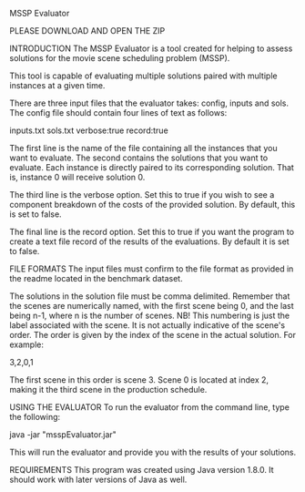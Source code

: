 MSSP Evaluator

PLEASE DOWNLOAD AND OPEN THE ZIP 

INTRODUCTION
The MSSP Evaluator is a tool created for helping to assess solutions for the movie scene scheduling problem (MSSP).

This tool is capable of evaluating multiple solutions paired with multiple instances at a given time.  

There are three input files that the evaluator takes: config, inputs and sols. The config file should contain four lines of text as follows:

inputs.txt
sols.txt
verbose:true
record:true

The first line is the name of the file containing all the instances that you want to evaluate. The second contains the solutions that you want to evaluate. Each instance is directly paired to its corresponding solution. That is, instance 0 will receive solution 0.

The third line is the verbose option. Set this to true if you wish to see a component breakdown of the costs of the provided solution. By default, this is set to false.

The final line is the record option. Set this to true if you want the program to create a text file record of the results of the evaluations. By default it is set to false.


FILE FORMATS
The input files must confirm to the file format as provided in the readme located in the benchmark dataset. 

The solutions in the solution file must be comma delimited. Remember that the scenes are numerically named, with the first scene being 0, and the last being n-1, where n is the number of scenes. NB! This numbering is just the label associated with the scene. It is not actually indicative of the scene's order. The order is given by the index of the scene in the actual solution. For example:

3,2,0,1 

The first scene in this order is scene 3. Scene 0 is located at index 2, making it the third scene in the production schedule.


USING THE EVALUATOR
To run the evaluator from the command line, type the following:

java -jar "msspEvaluator.jar" 

This will run the evaluator and provide you with the results of your solutions.


REQUIREMENTS
This program was created using Java version 1.8.0. It should work with later versions of Java as well.
